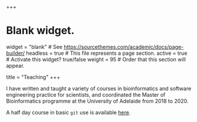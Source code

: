 +++
# Blank widget.
widget = "blank"  # See https://sourcethemes.com/academic/docs/page-builder/
headless = true  # This file represents a page section.
active = true  # Activate this widget? true/false
weight = 95  # Order that this section will appear.

title = "Teaching"
+++

I have written and taught a variety of courses in bioinformatics and software engineering practice for scientists, and coordinated the Master of Bioinformatics programme at the University of Adelaide from 2018 to 2020.

A half day course in basic `git` use is available [here](/courses/git_workshop).